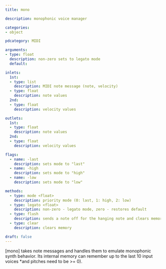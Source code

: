 ```yaml
---
title: mono

description: monophonic voice manager

categories:
- object

pdcategory: MIDI

arguments:
- type: float
  description: non-zero sets to legato mode
  default:

inlets:
  1st:
  - type: list
    description: MIDI note message (note, velocity)
  - type: float
    description: note values
  2nd:
  - type: float
    description: velocity values

outlets:
  1st:
  - type: float
    description: note values
  2nd:
  - type: float
    description: velocity values

flags:
  - name: -last
    description: sets mode to "last"
  - name: -high
    description: sets mode to "high"
  - name: -low
    description: sets mode to "low"

methods:
  - type: mode <float>
    description: priority mode (0: last, 1: high, 2: low)
  - type: legato <float>
    description: non-zero - legato mode, zero - restores default
  - type: flush
    description: sends a note off for the hanging note and clears memory
  - type: clear
    description: clears memory

draft: false
---
```


[mono] takes note messages and handles them to emulate monophonic synth behavior. Its internal memory can remember up to the last 10 input voices *and pitches need to be >= 0).
